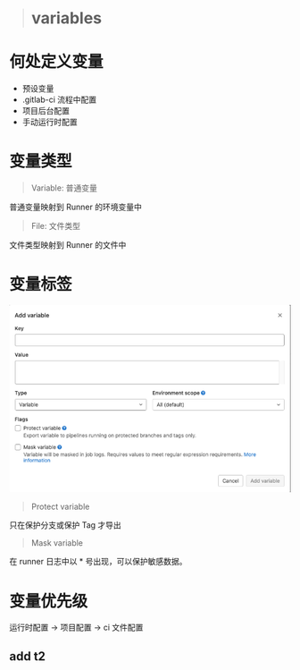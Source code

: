 > # variables

# 何处定义变量

* 预设变量
* .gitlab-ci 流程中配置
* 项目后台配置
* 手动运行时配置

# 变量类型

> Variable: 普通变量

普通变量映射到 Runner 的环境变量中

> File: 文件类型

文件类型映射到 Runner 的文件中

# 变量标签

![](./images/variable_flags.png)

> Protect variable

只在保护分支或保护 Tag 才导出

> Mask variable

在 runner 日志中以 * 号出现，可以保护敏感数据。

# 变量优先级

运行时配置 -> 项目配置 -> ci 文件配置

## add t2